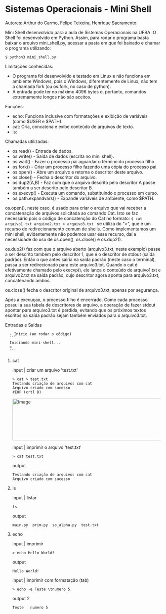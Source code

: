 # Sistemas Operacionais - Mini Shell

Autores: Arthur do Carmo, Felipe Teixeira, Henrique Sacramento

Mini Shell desenvolvido para a aula de Sistemas Operacionais na UFBA.
O Shell foi desenvolvido em Python. Assim, para rodar o programa basta baixar o arquivo mini_shell.py, acessar a pasta em que foi baixado e chamar o programa utilizando: 

`$ python3 mini_shell.py `

Limitações conhecidas:
* O programa foi desenvolvido e testado em Linux e não funciona em ambiente Windows, pois o Windows, diferentemente de Linux, não tem a chamada fork (ou os.fork, no caso de python).
* A entrada pode ter no máximo 4096 bytes e, portanto, comandos extremamente longos não são aceitos.

Funções:
* echo: Funciona inclusive com formatações e exibição de variáveis (como $USER e $PATH).
* cat: Cria, concatena e exibe conteúdo de arquivos de texto.
* ls: 

Chamadas utilizadas:
* os.read() - Entrada de dados.
* os.write() - Saída de dados (escrita no mini shell).
* os.wait() - Fazer o processo pai aguardar o término do processo filho.
* os.fork() - Criar um processo filho fazendo uma cópia do processo pai.
* os.open() - Abre um arquivo e retorna o descritor deste arquivo.
* os.close() - Fecha o descritor do arquivo.
* os.dup2(A,B) - Faz com que o arquivo descrito pelo descritor A passe também a ser descrito pelo descritor B.
* os.execvp() - Executa um comando, substituindo o processo em curso.
* os.path.expandvars() - Expande variáveis de ambiente, como $PATH.

os.open(), neste caso, é usado para criar o arquivo que vai receber a concatenação de arquivos solicitada ao comando Cat. Isto se faz necessário pois o código de concatenção do Cat no formato:
`$ cat arquivo1.txt arquivo2.txt > arquivo3.txt ` 
se utiliza do ">", que é um recurso de redirecionamento comum de shells. Como implementamos um mini shell, evidentemente não podemos usar esse recurso, daí a necessidade do uso de os.open(), os.close() e os.dup2().

os.dup2() faz com que o arquivo aberto (arquivo3.txt, neste exemplo) passe a ser descrito também pelo descritor 1, que é o descritor de stdout (saída padrão). Então o que antes sairia na saída padrão (neste caso o terminal), passa a ser redirecionado para este arquivo3.txt. Quando o cat é efetivamente chamado pelo execvp(), ele lança o conteúdo de arquivo1.txt e arquivo2.txt na saída padrão, cujo descritor agora aponta para arquivo3.txt, concatenando ambos.

os.close() fecha o descritor original de arquivo3.txt, apenas por segurança.

Após a execuçao, o processo filho é encerrado. Como cada processo possui a sua tabela de descritores de arquivo, a operação de fazer stdout apontar para arquivo3.txt é perdida, evitando que os próximos textos escritos na saída padrão sejam também enviados para o arquivo3.txt.



Entradas e Saídas

      - Início (ao rodar o código)
      ```
      Iniciando mini-shell...
      >
      ```

1. cat
   
      input | criar um arquivo 'test.txt'
      ```
      > cat > test.txt
      Testando criação de arquivos com cat
      Arquivo criado com sucesso
      #EOF (crtl D)
      ```
      <img width="818" height="135" alt="Image" src="https://github.com/user-attachments/assets/bf7b198a-1c43-42b6-85ac-9a0ef982f931" />


      input | imprimir o arquivo 'test.txt'
      ```
      > cat test.txt
      ```
      output
      ```
      Testando criação de arquivos com cat
      Arquivo criado com sucesso
      ```


      

3. ls
   
      input | listar 
      ```
      ls
      ```
      output
      ```
      main.py  prim.py  so_alpha.py  test.txt
      ```


4. echo
   
      input | imprimir
      ```
      > echo Hello World!
      ```
      output 
      ```
      Hello World!
      ```
      
      
      input | imprimir com formatação (tab)
      ```
      > echo -e Teste \tnumero 5
      ```
      output 2
      ```
      Teste   numero 5
      ```

